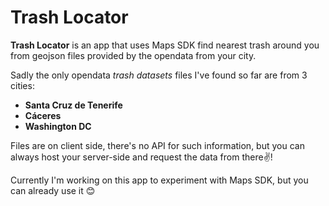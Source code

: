 # Trash Locator

**Trash Locator** is an app that uses Maps SDK find nearest trash around you from geojson files provided by the opendata from your city.

Sadly the only opendata *trash datasets* files I've found so far are from 3 cities: 
* **Santa Cruz de Tenerife**
* **Cáceres**
* **Washington DC**

Files are on client side, there's no API for such information, but you can always host your server-side and request the data from there✌️!

Currently I'm working on this app to experiment with Maps SDK, but you can already use it 😊
